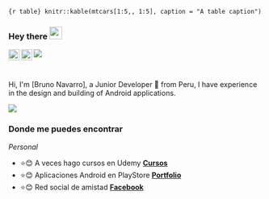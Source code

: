 
<!--
**brunonavarro/brunonavarro** is a ✨ _special_ ✨ repository because its `README.md` (this file) appears on your GitHub profile.

Here are some ideas to get you started:

- 🔭 I’m currently working on ...
- 🌱 I’m currently learning ...
- 👯 I’m looking to collaborate on ...
- 🤔 I’m looking for help with ...
- 💬 Ask me about ...
- 📫 How to reach me: ...
- 😄 Pronouns: ...
- ⚡ Fun fact: ...
-->

```{r table} knitr::kable(mtcars[1:5,, 1:5], caption = "A table caption") ```


### Hey there <img src="https://media.giphy.com/media/hvRJCLFzcasrR4ia7z/giphy.gif" width="25px">

<a href="https://www.linkedin.com/in/bruno-navarro-nuñez/">
  <img align="left" alt="BrunoNavarro LinkdeIN" width="22px" src="https://cdn.jsdelivr.net/npm/simple-icons@v3/icons/linkedin.svg" />
</a>

<a href="https://www.udemy.com/user/bruno-navarro-8/">
  <img align="left" alt="BrunoNavarro Udemy" width="22px" src="https://cdn.jsdelivr.net/npm/simple-icons@3.13.0/icons/udemy.svg" />
</a>

![](https://visitor-badge.glitch.me/badge?page_id=hebertdev1.hebertdev1)

<br />

Hi, I'm [Bruno Navarro], a Junior Developer 🚀 from Peru, I have experience in the design and building of Android applications.

<img  src="https://github.com/brunonavarro/brunonavarro/blob/main/android_gif.gif" />
  


### Donde me puedes encontrar

_Personal_
* :star::blush: A veces hago cursos en Udemy **[Cursos](https://www.udemy.com/user/bruno-navarro-8/)**
* :star::blush: Aplicaciones Android en PlayStore **[Portfolio](https://play.google.com/store/apps/developer?id=Bruno+Navarro)**
* :star::blush: Red social de amistad **[Facebook](https://facebook.com/bruno.dnn)**

